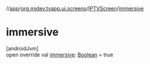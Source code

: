 //[app](../../../index.md)/[org.mjdev.tvapp.ui.screens](../index.md)/[IPTVScreen](index.md)/[immersive](immersive.md)

# immersive

[androidJvm]\
open override val [immersive](immersive.md): [Boolean](https://kotlinlang.org/api/latest/jvm/stdlib/kotlin/-boolean/index.html) = true
